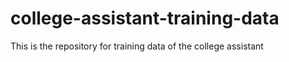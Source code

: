# college-assistant-training-data
This is the repository for training data of the college assistant
